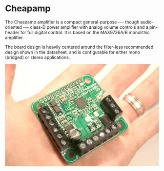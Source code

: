 # Cheapamp

The Cheapamp amplifier is a compact general-purpose --- though audio-oriented --- class-D power amplifier with analog volume controls and a pin-header for full digital control. It is based on the MAX9736A/B monolithic amplifier.

The board design is heavily centered around the filter-less recommended design shown in the datasheet, and is configurable for either mono (bridged) or stereo applications.

![Image](./img.jpg?raw=true)